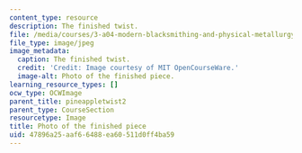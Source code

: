 ```yaml
---
content_type: resource
description: The finished twist.
file: /media/courses/3-a04-modern-blacksmithing-and-physical-metallurgy-fall-2008/47896a25aaf66488ea60511d0ff4ba59_113.jpg
file_type: image/jpeg
image_metadata:
  caption: The finished twist.
  credit: 'Credit: Image courtesy of MIT OpenCourseWare.'
  image-alt: Photo of the finished piece.
learning_resource_types: []
ocw_type: OCWImage
parent_title: pineappletwist2
parent_type: CourseSection
resourcetype: Image
title: Photo of the finished piece
uid: 47896a25-aaf6-6488-ea60-511d0ff4ba59
---
```

